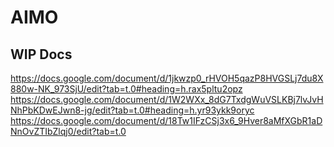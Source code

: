 # AIMO

## WIP Docs
https://docs.google.com/document/d/1jkwzp0_rHVOH5qazP8HVGSLj7du8X880w-NK_973SjU/edit?tab=t.0#heading=h.rax5pltu2opz
https://docs.google.com/document/d/1W2WXx_8dG7TxdgWuVSLKBj7lvJvHNhPbKDwEJwn8-jg/edit?tab=t.0#heading=h.yr93ykk9oryc
https://docs.google.com/document/d/18Tw1IFzCSj3x6_9Hver8aMfXGbR1aDNnOvZTIbZlqj0/edit?tab=t.0
